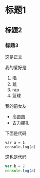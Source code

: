 # 标题1

## 标题2

### 标题3

这是正文

我的爱好是

1. 唱
2. 跳
3. rap
4. 篮球

我的前女友

* 高圆圆
* 古力娜扎


下面是代码

    var a = 1
    console.log(a)

这也是代码

```javascript
var b = 2
console.log(a)
```
